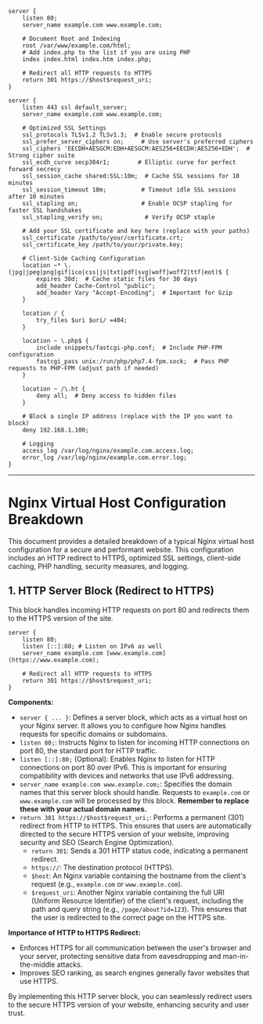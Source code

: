 ```
server {
    listen 80;
    server_name example.com www.example.com;

    # Document Root and Indexing
    root /var/www/example.com/html;
    # Add index.php to the list if you are using PHP
    index index.html index.htm index.php;

    # Redirect all HTTP requests to HTTPS
    return 301 https://$host$request_uri;
}

server {
    listen 443 ssl default_server;
    server_name example.com www.example.com;

    # Optimized SSL Settings
    ssl_protocols TLSv1.2 TLSv1.3;  # Enable secure protocols
    ssl_prefer_server_ciphers on;     # Use server's preferred ciphers
    ssl_ciphers 'EECDH+AESGCM:EDH+AESGCM:AES256+EECDH:AES256+EDH';  # Strong cipher suite
    ssl_ecdh_curve secp384r1;        # Elliptic curve for perfect forward secrecy
    ssl_session_cache shared:SSL:10m;  # Cache SSL sessions for 10 minutes
    ssl_session_timeout 10m;          # Timeout idle SSL sessions after 10 minutes
    ssl_stapling on;                  # Enable OCSP stapling for faster SSL handshakes
    ssl_stapling_verify on;            # Verify OCSP staple

    # Add your SSL certificate and key here (replace with your paths)
    ssl_certificate /path/to/your/certificate.crt;
    ssl_certificate_key /path/to/your/private.key;

    # Client-Side Caching Configuration
    location ~* \.(jpg|jpeg|png|gif|ico|css|js|txt|pdf|svg|woff|woff2|ttf|eot)$ {
        expires 30d;  # Cache static files for 30 days
        add_header Cache-Control "public";
        add_header Vary "Accept-Encoding";  # Important for Gzip
    }

    location / {
        try_files $uri $uri/ =404;
    }

    location ~ \.php$ {
        include snippets/fastcgi-php.conf;  # Include PHP-FPM configuration
        fastcgi_pass unix:/run/php/php7.4-fpm.sock;  # Pass PHP requests to PHP-FPM (adjust path if needed)
    }

    location ~ /\.ht {
        deny all;  # Deny access to hidden files
    }

    # Block a single IP address (replace with the IP you want to block)
    deny 192.168.1.100;

    # Logging
    access_log /var/log/nginx/example.com.access.log;
    error_log /var/log/nginx/example.com.error.log;
}
```
---

# Nginx Virtual Host Configuration Breakdown

This document provides a detailed breakdown of a typical Nginx virtual host configuration for a secure and performant website. This configuration includes an HTTP redirect to HTTPS, optimized SSL settings, client-side caching, PHP handling, security measures, and logging.

## 1. HTTP Server Block (Redirect to HTTPS)

This block handles incoming HTTP requests on port 80 and redirects them to the HTTPS version of the site.

```nginx
server {
    listen 80;
    listen [::]:80; # Listen on IPv6 as well
    server_name example.com [www.example.com](https://www.example.com);

    # Redirect all HTTP requests to HTTPS
    return 301 https://$host$request_uri;
}
```
**Components:**

* `server { ... }`: Defines a server block, which acts as a virtual host on your Nginx server. It allows you to configure how Nginx handles requests for specific domains or subdomains.
* `listen 80;`: Instructs Nginx to listen for incoming HTTP connections on port 80, the standard port for HTTP traffic.
* `listen [::]:80;` (Optional): Enables Nginx to listen for HTTP connections on port 80 over IPv6. This is important for ensuring compatibility with devices and networks that use IPv6 addressing.
* `server_name example.com www.example.com;`: Specifies the domain names that this server block should handle. Requests to `example.com` or `www.example.com` will be processed by this block. **Remember to replace these with your actual domain names.**
* `return 301 https://$host$request_uri;`: Performs a permanent (301) redirect from HTTP to HTTPS. This ensures that users are automatically directed to the secure HTTPS version of your website, improving security and SEO (Search Engine Optimization).
    * `return 301`: Sends a 301 HTTP status code, indicating a permanent redirect.
    * `https://`: The destination protocol (HTTPS).
    * `$host`: An Nginx variable containing the hostname from the client's request (e.g., `example.com` or `www.example.com`).
    * `$request_uri`: Another Nginx variable containing the full URI (Uniform Resource Identifier) of the client's request, including the path and query string (e.g., `/page/about?id=123`). This ensures that the user is redirected to the correct page on the HTTPS site.

**Importance of HTTP to HTTPS Redirect:**

* Enforces HTTPS for all communication between the user's browser and your server, protecting sensitive data from eavesdropping and man-in-the-middle attacks.
* Improves SEO ranking, as search engines generally favor websites that use HTTPS.

By implementing this HTTP server block, you can seamlessly redirect users to the secure HTTPS version of your website, enhancing security and user trust.
